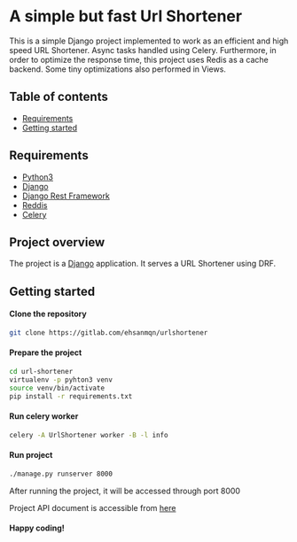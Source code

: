 # A simple but fast Url Shortener
This is a simple Django project implemented to work as an efficient and high speed URL Shortener. 
Async tasks handled using Celery. Furthermore, in order to optimize the response time, this project uses Redis as a cache backend. Some tiny optimizations also performed in Views.

## Table of contents

- [Requirements](#requirements)
- [Getting started](#getting-started)

## Requirements

* [Python3](https://www.python.org/)
* [Django](https://www.djangoproject.com/)
* [Django Rest Framework](https://www.django-rest-framework.org/)
* [Reddis](https://redis.io/)
* [Celery](http://www.celeryproject.org/)

## Project overview

The project is a [Django](https://www.djangoproject.com/start/) application. It serves a URL Shortener using DRF. 

## Getting started

#### Clone the repository

```bash
git clone https://gitlab.com/ehsanmqn/urlshortener
```

#### Prepare the project
```bash
cd url-shortener
virtualenv -p pyhton3 venv
source venv/bin/activate
pip install -r requirements.txt
```

#### Run celery worker

```bash
celery -A UrlShortener worker -B -l info
```

#### Run project

```bash
./manage.py runserver 8000
```

After running the project, it will be accessed through port 8000

Project API document is accessible from [here](https://documenter.getpostman.com/view/5584679/TzJrCf6J)
#### Happy coding!

